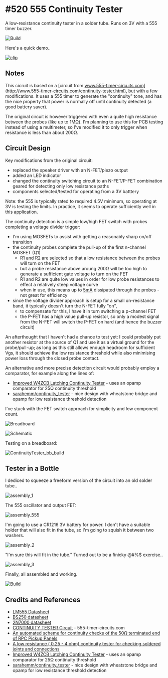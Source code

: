 # #520 555 Continuity Tester

A low-resistance continuity tester in a solder tube. Runs on 3V with a 555 timer buzzer.

![Build](./assets/ContinuityTester_build.jpg?raw=true)

Here's a quick demo..

[![clip](https://img.youtube.com/vi/pZHrtnM3dWI/0.jpg)](https://www.youtube.com/watch?v=pZHrtnM3dWI)

## Notes

This cicruit is based on a [circuit from www.555-timer-circuits.com](http://www.555-timer-circuits.com/continuity-tester.html),
but with a few modifications. It uses a 555 timer to generate the "continuity" tone, and has the nice property that
power is normally off until continuity detected (a good battery saver).

The original circuit is however triggered with even a quite high resistance between the probes (like up to 1MΩ).
I'm planning to use this for PCB testing instead of using a multimeter, so I've modified it
to only trigger when resistance is less than about 200Ω.

## Circuit Design

Key modifications from the original circuit:

* replaced the speaker driver with an N-FET/piezo output
* added an LED indicator
* changed the continuity switching circuit to an N-FET/P-FET combination geared for detecting only low resistance paths
* components selected/tested for operating from a 3V batttery

Note: the 555 is typically rated to required 4.5V minimum, so operating at 3V is testing the limits. In practice,
it seems to operate sufficiently well in this application.

The continuity detection is a simple low/high FET switch with probes completing a voltage divider trigger:

* I'm using MOSFETs to assist with getting a reasonably sharp on/off transition
* the continuity probes complete the pull-up of the first n-channel MOSFET (Q1)
  * R1 and R2 are selected so that a low resistance between the probes will turn on the FET
  * but a probe resistance above aroung 200Ω will be too high to generate a sufficient gate voltage to turn on the FET
  * R1 and R2 are quite low values in order for low probe resistances to effect a relatively steep voltage curve
  * when in use, this means up to [5mA](https://www.wolframalpha.com/input/?i=3V%2F%28220%CE%A9%2B330%CE%A9%29) dissipated through the probes - not great for efficiency
* since the voltage divider approach is setup for a small on-resistance band, it typically doesn't turn the N-FET fully "on",
  * to compensate for this, I have it in turn switching a p-channel FET
  * the P-FET has a high value pull-up resistor, so only a modest signal from the N-FET will switch the P-FET on hard (and hence the buzzer circuit)

An afterthought that I haven't had a chance to test yet: I could probably put another resistor at the source of Q1 and use it as a virtual ground for the
probe/pull-up; as long as this still allows enough headroom for sufficient Vgs, it should achieve the low resistance threshold while also minimising power loss
through the closed probe contact.

An alternative and more precise detection circuit would probably employ a comparator, for example along the lines of:

* [Improved W4ZCB Latching Continuity Tester](http://nerdfever.com/improved-w4zcb-continuity-tester/) - uses an opamp comparator for 25Ω continuity threshold
* [sarahemm/continuity_tester](https://github.com/sarahemm/continuity_tester) - nice design with wheatstone bridge and opamp for low resistance threshold detection

I've stuck with the FET switch approach for simplicity and low component count.

![Breadboard](./assets/ContinuityTester_bb.jpg?raw=true)

![Schematic](./assets/ContinuityTester_schematic.jpg?raw=true)

Testing on a breadboard:

![ContinuityTester_bb_build](./assets/ContinuityTester_bb_build.jpg?raw=true)

## Tester in a Bottle

I dediced to squeeze a freeform version of the circuit into an old solder tube..

![assembly_1](./assets/assembly_1.jpg?raw=true)

The 555 oscillator and output FET:

![assembly_555](./assets/assembly_555.jpg?raw=true)

I'm going to use a CR1216 3V battery for power. I don't have a suitable holder that will also fit in the tube,
so I'm going to squish it between two washers.

![assembly_2](./assets/assembly_2.jpg?raw=true)

"I'm sure this will fit in the tube." Turned out to be a finicky @#%$ exercise..

![assembly_3](./assets/assembly_3.jpg?raw=true)

Finally, all assembled and working.

![Build](./assets/ContinuityTester_build.jpg?raw=true)

## Credits and References

* [LM555 Datasheet](https://www.futurlec.com/Linear/LM555CN.shtml)
* [BS250 datasheet](https://www.futurlec.com/Transistors/BS250.shtml)
* [2N7000 datasheet](https://www.futurlec.com/Transistors/2N7000.shtml)
* [CONTINUITY TESTER Circuit](http://www.555-timer-circuits.com/continuity-tester.html) - 555-timer-circuits.com
* [An automated scheme for continuity checks of the 50Ω terminated end of RPC Pickup Panels](http://www.sympnp.org/proceedings/59/G57.pdf)
* [A low resistance ( 0.25 - 4 ohm) continuity tester for checking soldered joints and connections](https://web.archive.org/web/20130305152525/http://www.zen22142.zen.co.uk/Circuits/Testgear/connectiontester.htm)
* [Improved W4ZCB Latching Continuity Tester](http://nerdfever.com/improved-w4zcb-continuity-tester/) - uses an opamp comparator for 25Ω continuity threshold
* [sarahemm/continuity_tester](https://github.com/sarahemm/continuity_tester) - nice design with wheatstone bridge and opamp for low resistance threshold detection
